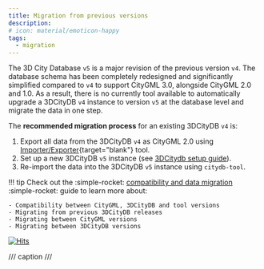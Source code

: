 ```yaml
---
title: Migration from previous versions
description:
# icon: material/emoticon-happy
tags:
  - migration
---
```


The 3D City Database `v5` is a major revision of the previous version `v4`. The database schema has been
completely redesigned and significantly simplified compared to `v4` to support CityGML 3.0, alongside
CityGML 2.0 and 1.0. As a result, there is no currently tool available to automatically upgrade a
3DCityDB `v4` instance to version `v5` at the database level and migrate the data in one step.

The **recommended migration process** for an existing 3DCityDB `v4` is:

1. Export all data from the 3DCityDB `v4` as CityGML 2.0 using
   [Importer/Exporter](https://3dcitydb-docs.readthedocs.io/en/latest/impexp/docker.html){target="blank"} tool.
2. Set up a new 3DCityDB `v5` instance (see [3DCitydb setup guide](setup.md)).
3. Re-import the data into the 3DCityDB `v5` instance using `citydb-tool`.

!!! tip
    Check out the :simple-rocket: [compatibility and data migration](../compatibility.md) :simple-rocket: guide to
    learn more about:

    - Compatibility between CityGML, 3DCityDB and tool versions
    - Migrating from previous 3DCityDB releases
    - Migrating between CityGML versions
    - Migrating between 3DCityDB versions

[![Hits](https://hits.seeyoufarm.com/api/count/incr/badge.svg?url=https%3A%2F%2F3dcitydb.github.io%2F3dcitydb-mkdocs%2Ffirst-steps%2Fmigration%2F&count_bg=%2379C83D&title_bg=%23555555&icon=&icon_color=%23E7E7E7&title=Visitors&edge_flat=false)](https://hits.seeyoufarm.com/#history)

/// caption
///
